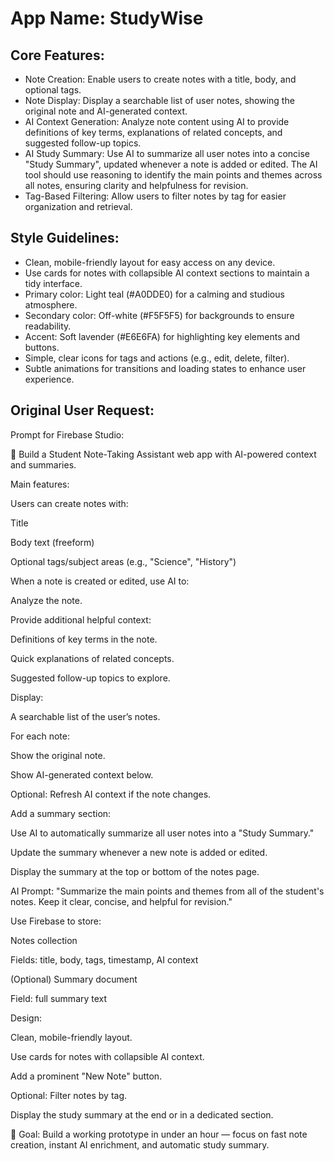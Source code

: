 # **App Name**: StudyWise

## Core Features:

- Note Creation: Enable users to create notes with a title, body, and optional tags.
- Note Display: Display a searchable list of user notes, showing the original note and AI-generated context.
- AI Context Generation: Analyze note content using AI to provide definitions of key terms, explanations of related concepts, and suggested follow-up topics.
- AI Study Summary: Use AI to summarize all user notes into a concise "Study Summary", updated whenever a note is added or edited. The AI tool should use reasoning to identify the main points and themes across all notes, ensuring clarity and helpfulness for revision.
- Tag-Based Filtering: Allow users to filter notes by tag for easier organization and retrieval.

## Style Guidelines:

- Clean, mobile-friendly layout for easy access on any device.
- Use cards for notes with collapsible AI context sections to maintain a tidy interface.
- Primary color: Light teal (#A0DDE0) for a calming and studious atmosphere.
- Secondary color: Off-white (#F5F5F5) for backgrounds to ensure readability.
- Accent: Soft lavender (#E6E6FA) for highlighting key elements and buttons.
- Simple, clear icons for tags and actions (e.g., edit, delete, filter).
- Subtle animations for transitions and loading states to enhance user experience.

## Original User Request:
Prompt for Firebase Studio:

🚀 Build a Student Note-Taking Assistant web app with AI-powered context and summaries.

Main features:

Users can create notes with:

Title

Body text (freeform)

Optional tags/subject areas (e.g., "Science", "History")

When a note is created or edited, use AI to:

Analyze the note.

Provide additional helpful context:

Definitions of key terms in the note.

Quick explanations of related concepts.

Suggested follow-up topics to explore.

Display:

A searchable list of the user’s notes.

For each note:

Show the original note.

Show AI-generated context below.

Optional: Refresh AI context if the note changes.

Add a summary section:

Use AI to automatically summarize all user notes into a "Study Summary."

Update the summary whenever a new note is added or edited.

Display the summary at the top or bottom of the notes page.

AI Prompt: "Summarize the main points and themes from all of the student's notes. Keep it clear, concise, and helpful for revision."

Use Firebase to store:

Notes collection

Fields: title, body, tags, timestamp, AI context

(Optional) Summary document

Field: full summary text

Design:

Clean, mobile-friendly layout.

Use cards for notes with collapsible AI context.

Add a prominent "New Note" button.

Optional: Filter notes by tag.

Display the study summary at the end or in a dedicated section.

🎯 Goal: Build a working prototype in under an hour — focus on fast note creation, instant AI enrichment, and automatic study summary.
  